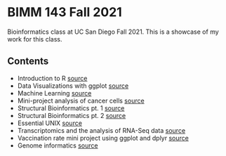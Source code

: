 # BIMM 143 Fall 2021
Bioinformatics class at UC San Diego Fall 2021. 
This is a showcase of my work for this class.

## Contents
- Introduction to R [source](https://github.com/Hopeadams/bimm143/blob/main/BIMM%20143/lab5_bimm143/lab5_bimm143.pdf)
- Data Visualizations with ggplot [source](https://github.com/Hopeadams/bimm143/blob/main/BIMM%20143/lab6_bimm143/Class6.pdf)
- Machine Learning [source](https://github.com/Hopeadams/bimm143/blob/main/lab08_bimm143/lab08_bimm143.pdf) 
- Mini-project analysis of cancer cells [source](https://github.com/Hopeadams/bimm143/blob/main/class09_mini_project2/class09_mini_project.pdf)
- Structural Bioinformatics pt. 1 [source](https://github.com/Hopeadams/bimm143/blob/main/class11_bimm143/class11_bimm143.pdf)
- Structural Bioinformatics pt. 2 [source](https://github.com/Hopeadams/bimm143/blob/main/class11_bimm143/class11_pt2_bimm143.pdf)
- Essential UNIX [source](https://github.com/Hopeadams/bimm143/blob/main/class13_bimm143/class13Unix.pdf)
- Transcriptomics and the analysis of RNA-Seq data [source](https://github.com/Hopeadams/bimm143/blob/main/class15_bimm143/class15_bimm143.pdf)
- Vaccination rate mini project using ggplot and dplyr [source](https://github.com/Hopeadams/bimm143/blob/main/class17_bimm143/class17_bimm143.pdf)
- Genome informatics [source](https://github.com/Hopeadams/bimm143/blob/main/class19_bimm143/lab19ws_bimm143.pdf)

